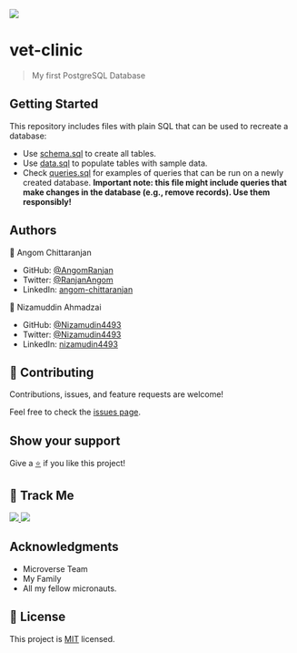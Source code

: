[![](https://img.shields.io/badge/Micronaut-Angom%20Chittaranjan-blue)](https://github.com/AngomRanjan)

# vet-clinic

> My first PostgreSQL Database

## Getting Started

This repository includes files with plain SQL that can be used to recreate a database:

- Use [schema.sql](./schema.sql) to create all tables.
- Use [data.sql](./data.sql) to populate tables with sample data.
- Check [queries.sql](./queries.sql) for examples of queries that can be run on a newly created database. **Important note: this file might include queries that make changes in the database (e.g., remove records). Use them responsibly!**

## Authors

👤 Angom Chittaranjan

- GitHub: [@AngomRanjan](https://github.com/AngomRanjan)
- Twitter: [@RanjanAngom](https://twitter.com/RanjanAngom)
- LinkedIn: [angom-chittaranjan](https://linkedin.com/in/angom-chittaranjan)

👤 Nizamuddin Ahmadzai

- GitHub: [@Nizamudin4493](https://github.com/Nizamudin4493)
- Twitter: [@Nizamudin4493](https://twitter.com/Nizamudin4493)
- LinkedIn: [nizamudin4493](https://linkedin.com/in/nizamudin4493)

## 🤝 Contributing

Contributions, issues, and feature requests are welcome!

Feel free to check the [issues page](https://github.com/AngomRanjan/vet-clinic/issues).

## Show your support

Give a [⭐️](https://github.com/AngomRanjan/vet-clinic/stargazers) if you like this project!

## :footprints: Track Me

<a href="https://twitter.com/RanjanAngom?ref_src=twsrc%5Etfw" class="twitter-follow-button" data-show-count="false">
<img src="https://img.shields.io/badge/-@RanjanAngom-blue?style=flat&logo=twitter&logoColor=white">
</a>

<a class="github-button" href="https://github.com/AngomRanjan" aria-label="Follow @AngomRanjan on GitHub">
 <img src="https://img.shields.io/badge/-@AngomRanjan-green?style=flat&logo=github&logoColor=white">
</a>

## Acknowledgments
- Microverse Team
- My Family
- All my fellow micronauts.

## 📝 License

This project is [MIT](LICENSE) licensed.
